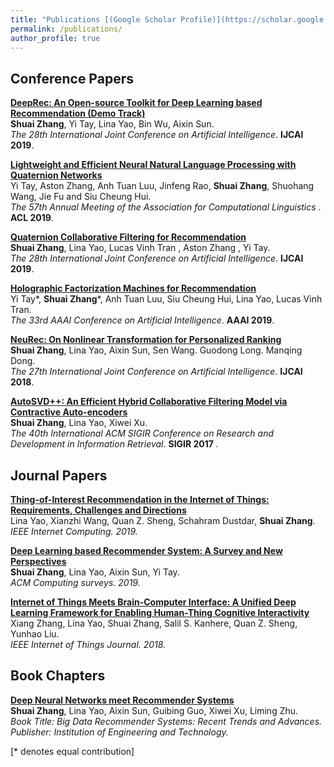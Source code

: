 ```yaml
---
title: "Publications [(Google Scholar Profile)](https://scholar.google.com.au/citations?user=PPjdxlcAAAAJ&hl=en)"
permalink: /publications/
author_profile: true
---
```


## Conference Papers


<b>[DeepRec: An Open-source Toolkit for Deep Learning based Recommendation (Demo Track)](https://arxiv.org/abs/1905.10536)</b> <br>
<b>Shuai Zhang</b>, Yi Tay, Lina Yao, Bin Wu, Aixin Sun. <br>
<i>The 28th International Joint Conference on Artificial Intelligence</i>. <b>IJCAI 2019</b>.


<b>[Lightweight and Efficient Neural Natural Language Processing with Quaternion Networks](https://arxiv.org/abs/1906.04393)</b> <br>
Yi Tay, Aston Zhang, Anh Tuan Luu, Jinfeng Rao, <b>Shuai Zhang</b>, Shuohang Wang, Jie Fu and Siu Cheung Hui.<br>
<i>The 57th Annual Meeting of the Association for Computational Linguistics </i>. <b>ACL 2019</b>.

<b>[Quaternion Collaborative Filtering for Recommendation](https://arxiv.org/abs/1906.02594)</b> <br>
<b>Shuai Zhang</b>, Lina Yao, Lucas Vinh Tran , Aston Zhang , Yi Tay.<br>
<i>The 28th International Joint Conference on Artificial Intelligence</i>. <b>IJCAI 2019</b>.

<b>[Holographic Factorization Machines for Recommendation](https://www.researchgate.net/publication/330101551_Holographic_Factorization_Machines_for_Recommendation)</b> <br> 
Yi Tay*, <b>Shuai Zhang</b>*, Anh Tuan Luu, Siu Cheung Hui, Lina Yao, Lucas Vinh Tran.<br>
<i>The 33rd AAAI Conference on Artificial Intelligence</i>. <b>AAAI 2019</b>.

<b>[NeuRec: On Nonlinear Transformation for Personalized Ranking](https://www.ijcai.org/proceedings/2018/0510.pdf)</b> <br>
<b>Shuai Zhang</b>, Lina Yao, Aixin Sun, Sen Wang. Guodong Long. Manqing Dong.<br>
<i>The 27th International Joint Conference on Artificial Intelligence</i>. <b>IJCAI 2018</b>.

<b>[AutoSVD++: An Efficient Hybrid Collaborative Filtering Model via Contractive Auto-encoders](http://lantaoyu.com/publications/autosvdplusplus)</b> <br> 
<b>Shuai Zhang</b>, Lina Yao, Xiwei Xu.<br>
<i> The 40th International ACM SIGIR Conference on Research and Development in Information Retrieval</i>. <b>SIGIR 2017 </b>.




## Journal Papers

<b>[Thing-of-Interest Recommendation in the Internet of Things: Requirements, Challenges and Directions](https://ieeexplore.ieee.org/document/8766954?source=authoralert)</b><br>
 Lina Yao, Xianzhi Wang, Quan Z. Sheng, Schahram Dustdar, <b>Shuai Zhang</b>. <br>
 <i>IEEE Internet Computing. 2019.</i>

<b>[Deep Learning based Recommender System: A Survey and New Perspectives](https://arxiv.org/abs/1707.07435v7)</b><br>
<b>Shuai Zhang</b>, Lina Yao, Aixin Sun, Yi Tay.<br>
<i>ACM Computing surveys. 2019.</i>


<b>[Internet of Things Meets Brain-Computer Interface: A Unified Deep Learning Framework for Enabling Human-Thing
Cognitive Interactivity]()</b><br>
Xiang Zhang, Lina Yao, Shuai Zhang, Salil S. Kanhere, Quan Z. Sheng, Yunhao Liu. <br>
<i>IEEE Internet of Things Journal. 2018.</i>

## Book Chapters
<b>[Deep Neural Networks meet Recommender Systems](https://digital-library.theiet.org/content/books/10.1049/pbpc035g_ch2)</b><br>
<b>Shuai Zhang</b>, Lina Yao, Aixin Sun, Guibing Guo, Xiwei Xu, Liming Zhu. <br>
<i>Book Title: Big Data Recommender Systems: Recent Trends and Advances. </i> <br>
<i> Publisher: Institution of Engineering and Technology. </i>


[\* denotes equal contribution]
